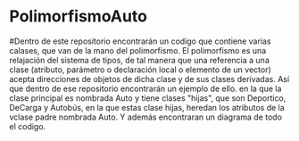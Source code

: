# PolimorfismoAuto
#Dentro de este repositorio encontrarán un codigo que contiene varias calases, que van de la mano del polimorfismo.
El polimorfismo es una relajación del sistema de tipos, de tal manera que una referencia a una clase (atributo, parámetro o declaración local o elemento de un vector) acepta direcciones de objetos de dicha clase y de sus clases derivadas.
Así que dentro de ese repositorio encontrarán un ejemplo de ello. en la que la clase principal es nombrada Auto y tiene clases "hijas", que son Deportico, DeCarga y Autobús, en la que estas clase hijas, heredan los atributos de la vclase padre nombrada Auto.
Y además encontraran un diagrama de todo el codigo.
